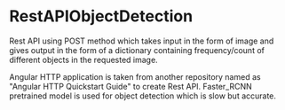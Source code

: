 # RestAPIObjectDetection

Rest API using POST method which takes input in the form of image
and gives output in the form of a dictionary containing frequency/count of different objects 
in the requested image.

Angular HTTP application is taken from another repository named as "Angular HTTP Quickstart Guide" to create Rest API.
Faster_RCNN pretrained model is used for object detection which is slow but accurate.

